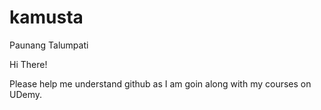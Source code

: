 # kamusta
Paunang Talumpati


Hi There!

   Please help me understand github as I am goin along with my courses on UDemy.         

